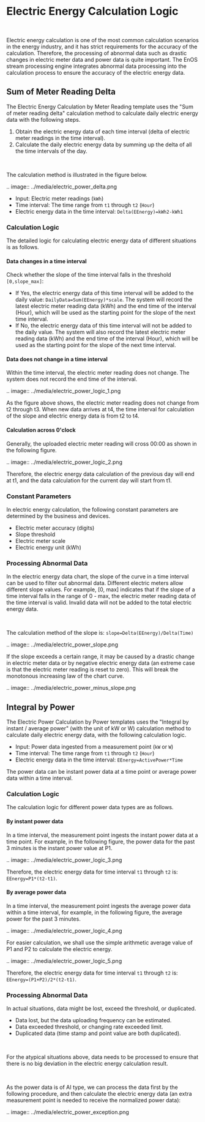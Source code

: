 # Electric Energy Calculation Logic

<br />

Electric energy calculation is one of the most common calculation scenarios in the energy industry, and it has strict requirements for the accuracy of the calculation. Therefore, the processing of abnormal data such as drastic changes in electric meter data and power data is quite important. The EnOS stream processing engine integrates abnormal data processing into the calculation process to ensure the accuracy of the electric energy data.

## Sum of Meter Reading Delta

The Electric Energy Calculation by Meter Reading template uses the "Sum of meter reading delta" calculation method to calculate daily electric energy data with the following steps.

1. Obtain the electric energy data of each time interval (delta of electric meter readings in the time interval).
2. Calculate the daily electric energy data by summing up the delta of all the time intervals of the day.

<br />

The calculation method is illustrated in the figure below.


.. image:: ../media/electric_power_delta.png

- Input: Electric meter readings (`kWh`)
- Time interval: The time range from `t1` through `t2` (`Hour`)
- Electric energy data in the time interval: `Delta(EEnergy)=kWh2-kWh1`

### Calculation Logic

The detailed logic for calculating electric energy data of different situations is as follows.

#### Data changes in a time interval

Check whether the slope of the time interval falls in the threshold `[0,slope_max]`:

- If Yes, the electric energy data of this time interval will be added to the daily value: `DailyData=Sum(EEnergy)*scale`. The system will record the latest electric meter reading data (kWh) and the end time of the interval (Hour), which will be used as the starting point for the slope of the next time interval.
- If No, the electric energy data of this time interval will not be added to the daily value. The system will also record the latest electric meter reading data (kWh) and the end time of the interval (Hour), which will be used as the starting point for the slope of the next time interval.

#### Data does not change in a time interval

Within the time interval, the electric meter reading does not change. The system does not record the end time of the interval.

.. image:: ../media/electric_power_logic_1.png

As the figure above shows, the electric meter reading does not change from t2 through t3. When new data arrives at t4, the time interval for calculation of the slope and electric energy data is from t2 to t4.

#### Calculation across 0'clock

Generally, the uploaded electric meter reading will cross 00:00 as shown in the following figure.

.. image:: ../media/electric_power_logic_2.png

Therefore, the electric energy data calculation of the previous day will end at t1, and the data calculation for the current day will start from t1.

### Constant Parameters

In electric energy calculation, the following constant parameters are determined by the business and devices.

- Electric meter accuracy (digits)
- Slope threshold
- Electric meter scale
- Electric energy unit (kWh)

### Processing Abnormal Data

In the electric energy data chart, the slope of the curve in a time interval can be used to filter out abnormal data. Different electric meters allow different slope values. For example, [0, max] indicates that if the slope of a time interval falls in the range of 0 - max, the electric meter reading data of the time interval is valid. Invalid data will not be added to the total electric energy data.

<br />

The calculation method of the slope is: `slope=Delta(EEnergy)/Delta(Time)`

.. image:: ../media/electric_power_slope.png

If the slope exceeds a certain range, it may be caused by a drastic change in electric meter data or by negative electric energy data (an extreme case is that the electric meter reading is reset to zero). This will break the monotonous increasing law of the chart curve.

.. image:: ../media/electric_power_minus_slope.png


## Integral by Power

The Electric Power Calculation by Power templates uses the "Integral by instant / average power" (with the unit of kW or W) calculation method to calculate daily electric energy data, with the following calculation logic.

- Input: Power data ingested from a measurement point (`kW` or `W`)
- Time interval: The time range from `t1` through `t2` (`Hour`)
- Electric energy data in the time interval: `EEnergy=ActivePower*Time`

The power data can be instant power data at a time point or average power data within a time interval.

### Calculation Logic

The calculation logic for different power data types are as follows.

#### By instant power data

In a time interval, the measurement point ingests the instant power data at a time point. For example, in the following figure, the power data for the past 3 minutes is the instant power value at P1.

.. image:: ../media/electric_power_logic_3.png

Therefore, the electric energy data for time interval `t1` through `t2` is: `EEnergy=P1*(t2-t1)`.

#### By average power data

In a time interval, the measurement point ingests the average power data within a time interval, for example, in the following figure, the average power for the past 3 minutes.

.. image:: ../media/electric_power_logic_4.png

For easier calculation, we shall use the simple arithmetic average value of P1 and P2 to calculate the electric energy.

.. image:: ../media/electric_power_logic_5.png

Therefore, the electric energy data for time interval `t1` through `t2` is:  `EEnergy=(P1+P2)/2*(t2-t1)`.

### Processing Abnormal Data

In actual situations, data might be lost, exceed the threshold, or duplicated.

- Data lost, but the data uploading frequency can be estimated.
- Data exceeded threshold, or changing rate exceeded limit.
- Duplicated data (time stamp and point value are both duplicated).

<br />

For the atypical situations above, data needs to be processed to ensure that there is no big deviation in the electric energy calculation result.

<br />

As the power data is of AI type, we can process the data first by the following procedure, and then calculate the electric energy data (an extra measurement point is needed to receive the normalized power data):

.. image:: ../media/electric_power_exception.png

<!--end-->
